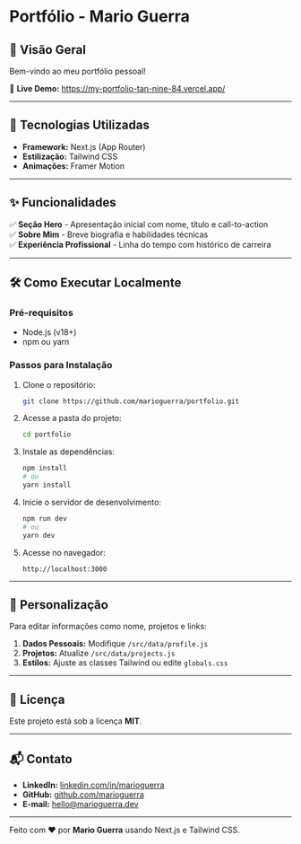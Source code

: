 # **Portfólio - Mario Guerra**  

## **📌 Visão Geral**  
Bem-vindo ao meu portfólio pessoal! 

🔗 **Live Demo:** https://my-portfolio-tan-nine-84.vercel.app/

---

## **🚀 Tecnologias Utilizadas**  
- **Framework:** Next.js (App Router)  
- **Estilização:** Tailwind CSS  
- **Animações:** Framer Motion  

---

## **✨ Funcionalidades**  
✅ **Seção Hero** - Apresentação inicial com nome, título e call-to-action  
✅ **Sobre Mim** - Breve biografia e habilidades técnicas  
✅ **Experiência Profissional** - Linha do tempo com histórico de carreira    

---

## **🛠️ Como Executar Localmente**  

### **Pré-requisitos**  
- Node.js (v18+)  
- npm ou yarn  

### **Passos para Instalação**  
1. Clone o repositório:  
   ```bash
   git clone https://github.com/marioguerra/portfolio.git
   ```
2. Acesse a pasta do projeto:  
   ```bash
   cd portfolio
   ```
3. Instale as dependências:  
   ```bash
   npm install
   # ou
   yarn install
   ```
4. Inicie o servidor de desenvolvimento:  
   ```bash
   npm run dev
   # ou
   yarn dev
   ```
5. Acesse no navegador:  
   ```
   http://localhost:3000
   ```

---

## **🔧 Personalização**  
Para editar informações como nome, projetos e links:  
1. **Dados Pessoais:** Modifique `/src/data/profile.js`  
2. **Projetos:** Atualize `/src/data/projects.js`  
3. **Estilos:** Ajuste as classes Tailwind ou edite `globals.css`  

---

## **📄 Licença**  
Este projeto está sob a licença **MIT**.  

---

## **📬 Contato**  
- **LinkedIn:** [linkedin.com/in/marioguerra](https://linkedin.com/in/marioguerra)  
- **GitHub:** [github.com/marioguerra](https://github.com/marioguerra)  
- **E-mail:** hello@marioguerra.dev  

---

Feito com ❤️ por **Mario Guerra** usando Next.js e Tailwind CSS.  
